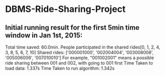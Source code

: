 # DBMS-Ride-Sharing-Project

## Initial running result for the first 5min time window in Jan 1st, 2015: 
Total time saved: 60.0min. 
People participated in the shared rides[0, 1, 2, 4, 3, 8, 5, 6, 7, 10]
Shared rides: ['000001000', '002004004', '003008008', '005006006', '007010010']
For example, "001002001" means a possible ride sharing between 001 and 002, with going to 001 first
Time Taken to load data: 1.337s
Time Taken to run algorithm: 1.342s
